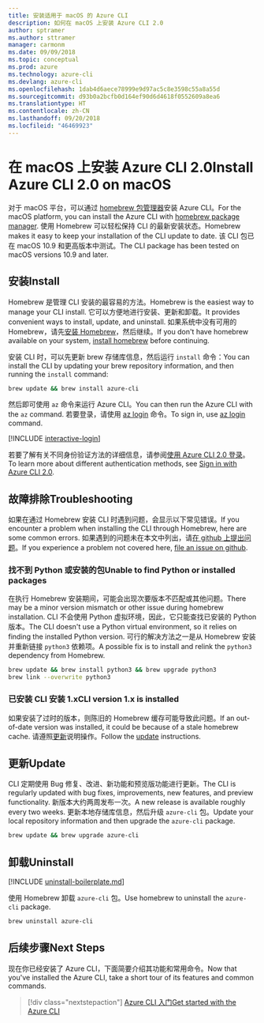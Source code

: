 ```yaml
---
title: 安装适用于 macOS 的 Azure CLI
description: 如何在 macOS 上安装 Azure CLI 2.0
author: sptramer
ms.author: sttramer
manager: carmonm
ms.date: 09/09/2018
ms.topic: conceptual
ms.prod: azure
ms.technology: azure-cli
ms.devlang: azure-cli
ms.openlocfilehash: 1dab4d6aece78999e9d97ac5c8e3598c55a8a55d
ms.sourcegitcommit: d93b0a2bcfb0d164ef90d6d4618f0552609a8ea6
ms.translationtype: HT
ms.contentlocale: zh-CN
ms.lasthandoff: 09/20/2018
ms.locfileid: "46469923"
---
```

# <a name="install-azure-cli-20-on-macos"></a><span data-ttu-id="70ccc-103">在 macOS 上安装 Azure CLI 2.0</span><span class="sxs-lookup"><span data-stu-id="70ccc-103">Install Azure CLI 2.0 on macOS</span></span>

<span data-ttu-id="70ccc-104">对于 macOS 平台，可以通过 [homebrew 包管理器](https://brew.sh)安装 Azure CLI。</span><span class="sxs-lookup"><span data-stu-id="70ccc-104">For the macOS platform, you can install the Azure CLI with [homebrew package manager](https://brew.sh).</span></span> <span data-ttu-id="70ccc-105">使用 Homebrew 可以轻松保持 CLI 的最新安装状态。</span><span class="sxs-lookup"><span data-stu-id="70ccc-105">Homebrew makes it easy to keep your installation of the CLI update to date.</span></span> <span data-ttu-id="70ccc-106">该 CLI 包已在 macOS 10.9 和更高版本中测试。</span><span class="sxs-lookup"><span data-stu-id="70ccc-106">The CLI package has been tested on macOS versions 10.9 and later.</span></span>

## <a name="install"></a><span data-ttu-id="70ccc-107">安装</span><span class="sxs-lookup"><span data-stu-id="70ccc-107">Install</span></span>

<span data-ttu-id="70ccc-108">Homebrew 是管理 CLI 安装的最容易的方法。</span><span class="sxs-lookup"><span data-stu-id="70ccc-108">Homebrew is the easiest way to manage your CLI install.</span></span> <span data-ttu-id="70ccc-109">它可以方便地进行安装、更新和卸载。</span><span class="sxs-lookup"><span data-stu-id="70ccc-109">It provides convenient ways to install, update, and uninstall.</span></span>
<span data-ttu-id="70ccc-110">如果系统中没有可用的 Homebrew，请先[安装 Homebrew](https://docs.brew.sh/Installation.html)，然后继续。</span><span class="sxs-lookup"><span data-stu-id="70ccc-110">If you don't have homebrew available on your system, [install homebrew](https://docs.brew.sh/Installation.html) before continuing.</span></span>

<span data-ttu-id="70ccc-111">安装 CLI 时，可以先更新 brew 存储库信息，然后运行 `install` 命令：</span><span class="sxs-lookup"><span data-stu-id="70ccc-111">You can install the CLI by updating your brew repository information, and then running the `install` command:</span></span>

```bash
brew update && brew install azure-cli
```

<span data-ttu-id="70ccc-112">然后即可使用 `az` 命令来运行 Azure CLI。</span><span class="sxs-lookup"><span data-stu-id="70ccc-112">You can then run the Azure CLI with the `az` command.</span></span> <span data-ttu-id="70ccc-113">若要登录，请使用 [az login](/cli/azure/reference-index#az-login) 命令。</span><span class="sxs-lookup"><span data-stu-id="70ccc-113">To sign in, use [az login](/cli/azure/reference-index#az-login) command.</span></span>

[!INCLUDE [interactive-login](includes/interactive-login.md)]

<span data-ttu-id="70ccc-114">若要了解有关不同身份验证方法的详细信息，请参阅[使用 Azure CLI 2.0 登录](authenticate-azure-cli.md)。</span><span class="sxs-lookup"><span data-stu-id="70ccc-114">To learn more about different authentication methods, see [Sign in with Azure CLI 2.0](authenticate-azure-cli.md).</span></span>

## <a name="troubleshooting"></a><span data-ttu-id="70ccc-115">故障排除</span><span class="sxs-lookup"><span data-stu-id="70ccc-115">Troubleshooting</span></span>

<span data-ttu-id="70ccc-116">如果在通过 Homebrew 安装 CLI 时遇到问题，会显示以下常见错误。</span><span class="sxs-lookup"><span data-stu-id="70ccc-116">If you encounter a problem when installing the CLI through Homebrew, here are some common errors.</span></span> <span data-ttu-id="70ccc-117">如果遇到的问题未在本文中列出，请[在 github 上提出问题](https://github.com/Azure/azure-cli/issues)。</span><span class="sxs-lookup"><span data-stu-id="70ccc-117">If you experience a problem not covered here, [file an issue on github](https://github.com/Azure/azure-cli/issues).</span></span>

### <a name="unable-to-find-python-or-installed-packages"></a><span data-ttu-id="70ccc-118">找不到 Python 或安装的包</span><span class="sxs-lookup"><span data-stu-id="70ccc-118">Unable to find Python or installed packages</span></span>

<span data-ttu-id="70ccc-119">在执行 Homebrew 安装期间，可能会出现次要版本不匹配或其他问题。</span><span class="sxs-lookup"><span data-stu-id="70ccc-119">There may be a minor version mismatch or other issue during homebrew installation.</span></span> <span data-ttu-id="70ccc-120">CLI 不会使用 Python 虚拟环境，因此，它只能查找已安装的 Python 版本。</span><span class="sxs-lookup"><span data-stu-id="70ccc-120">The CLI doesn't use a Python virtual environment, so it relies on finding the installed Python version.</span></span> <span data-ttu-id="70ccc-121">可行的解决方法之一是从 Homebrew 安装并重新链接 `python3` 依赖项。</span><span class="sxs-lookup"><span data-stu-id="70ccc-121">A possible fix is to install and relink the `python3` dependency from Homebrew.</span></span>

```bash
brew update && brew install python3 && brew upgrade python3
brew link --overwrite python3
```

### <a name="cli-version-1x-is-installed"></a><span data-ttu-id="70ccc-122">已安装 CLI 安装 1.x</span><span class="sxs-lookup"><span data-stu-id="70ccc-122">CLI version 1.x is installed</span></span>

<span data-ttu-id="70ccc-123">如果安装了过时的版本，则陈旧的 Homebrew 缓存可能导致此问题。</span><span class="sxs-lookup"><span data-stu-id="70ccc-123">If an out-of-date version was installed, it could be because of a stale homebrew cache.</span></span> <span data-ttu-id="70ccc-124">请遵照[更新](#Update)说明操作。</span><span class="sxs-lookup"><span data-stu-id="70ccc-124">Follow the [update](#Update) instructions.</span></span>

## <a name="update"></a><span data-ttu-id="70ccc-125">更新</span><span class="sxs-lookup"><span data-stu-id="70ccc-125">Update</span></span>

<span data-ttu-id="70ccc-126">CLI 定期使用 Bug 修复、改进、新功能和预览版功能进行更新。</span><span class="sxs-lookup"><span data-stu-id="70ccc-126">The CLI is regularly updated with bug fixes, improvements, new features, and preview functionality.</span></span> <span data-ttu-id="70ccc-127">新版本大约两周发布一次。</span><span class="sxs-lookup"><span data-stu-id="70ccc-127">A new release is available roughly every two weeks.</span></span> <span data-ttu-id="70ccc-128">更新本地存储库信息，然后升级 `azure-cli` 包。</span><span class="sxs-lookup"><span data-stu-id="70ccc-128">Update your local repository information and then upgrade the `azure-cli` package.</span></span>

```bash
brew update && brew upgrade azure-cli
```

## <a name="uninstall"></a><span data-ttu-id="70ccc-129">卸载</span><span class="sxs-lookup"><span data-stu-id="70ccc-129">Uninstall</span></span>

[!INCLUDE [uninstall-boilerplate.md](includes/uninstall-boilerplate.md)]

<span data-ttu-id="70ccc-130">使用 Homebrew 卸载 `azure-cli` 包。</span><span class="sxs-lookup"><span data-stu-id="70ccc-130">Use homebrew to uninstall the `azure-cli` package.</span></span>

```bash
brew uninstall azure-cli
```

## <a name="next-steps"></a><span data-ttu-id="70ccc-131">后续步骤</span><span class="sxs-lookup"><span data-stu-id="70ccc-131">Next Steps</span></span>

<span data-ttu-id="70ccc-132">现在你已经安装了 Azure CLI，下面简要介绍其功能和常用命令。</span><span class="sxs-lookup"><span data-stu-id="70ccc-132">Now that you've installed the Azure CLI, take a short tour of its features and common commands.</span></span>

> [!div class="nextstepaction"]
> [<span data-ttu-id="70ccc-133">Azure CLI 入门</span><span class="sxs-lookup"><span data-stu-id="70ccc-133">Get started with the Azure CLI</span></span>](get-started-with-azure-cli.md)
